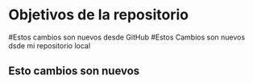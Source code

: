 # Objetivos de la repositorio

#Estos cambios son nuevos desde GitHub
#Estos Cambios son nuevos dsde mi repositorio local


## Esto cambios son nuevos 
